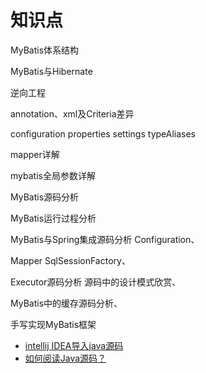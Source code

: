 

# 知识点

MyBatis体系结构

MyBatis与Hibernate

逆向工程

annotation、xml及Criteria差异

configuration  properties  settings  typeAliases

mapper详解

mybatis全局参数详解

MyBatis源码分析

MyBatis运行过程分析

MyBatis与Spring集成源码分析  Configuration、

Mapper  SqlSessionFactory、

Executor源码分析  源码中的设计模式欣赏、

MyBatis中的缓存源码分析、

手写实现MyBatis框架

* [intellij IDEA导入java源码](https://www.cnblogs.com/gczmn/p/8795930.html)
* [如何阅读Java源码？](https://blog.csdn.net/fygu18/article/details/81295187)

